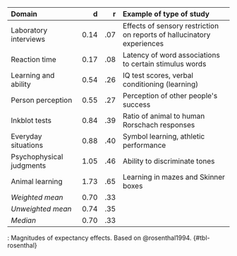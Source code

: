 | Domain                   | d    | r   | Example of type of study                                               |
|:-------------------------|-----:|----:|:-----------------------------------------------------------------------|
| Laboratory interviews    | 0.14 | .07 | Effects of sensory restriction on reports of hallucinatory experiences |
| Reaction time            | 0.17 | .08 | Latency of word associations to certain stimulus words                 |
| Learning and ability     | 0.54 | .26 | IQ test scores, verbal conditioning (learning)                         |
| Person perception        | 0.55 | .27 | Perception of other people's success                                   |
| Inkblot tests            | 0.84 | .39 | Ratio of animal to human Rorschach responses                           |
| Everyday situations      | 0.88 | .40 | Symbol learning, athletic performance                                  |
| Psychophysical judgments | 1.05 | .46 | Ability to discriminate tones                                          |
| Animal learning          | 1.73 | .65 | Learning in mazes and Skinner boxes                                    |
| _Weighted mean_          | 0.70 | .33 |                                                                        |
| _Unweighted mean_        | 0.74 | .35 |                                                                        |
| _Median_                 | 0.70 | .33 |                                                                        |

: Magnitudes of expectancy effects. Based on @rosenthal1994. {#tbl-rosenthal}
